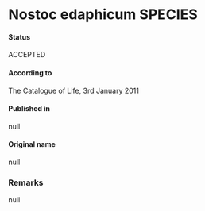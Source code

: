 # Nostoc edaphicum SPECIES

#### Status
ACCEPTED

#### According to
The Catalogue of Life, 3rd January 2011

#### Published in
null

#### Original name
null

### Remarks
null